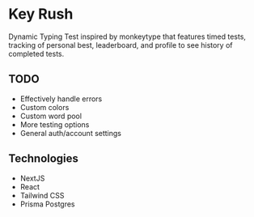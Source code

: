 # Key Rush

Dynamic Typing Test inspired by monkeytype that features timed tests, tracking of personal best, leaderboard, and profile to see history of completed tests.

## TODO

- Effectively handle errors
- Custom colors
- Custom word pool
- More testing options
- General auth/account settings

## Technologies

- NextJS
- React
- Tailwind CSS
- Prisma Postgres
